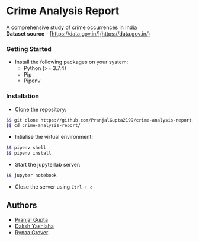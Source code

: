 # Crime Analysis Report
A comprehensive study of crime occurrences in India <br>
**Dataset source** - [https://data.gov.in/](https://data.gov.in/)

### Getting Started
- Install the following packages on your system:
    * Python (>= 3.7.4)
    * Pip
    * Pipenv


### Installation
- Clone the repository:
```bash
$$ git clone https://github.com/PranjalGupta2199/crime-analysis-report.git
$$ cd crime-analysis-report/
```
- Intialise the virtual environment:
```bash
$$ pipenv shell
$$ pipenv install
```
- Start the jupyterlab server:
```bash
$$ jupyter notebook
```

- Close the server using ```Ctrl + c```

## Authors
* [Pranjal Gupta](https://github.com/PranjalGupta2199)
* [Daksh Yashlaha](https://github.com/daksh-yashlaha)
* [Rynaa Grover](https://github.com/rynaa)